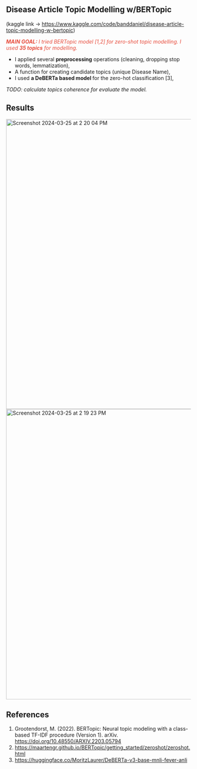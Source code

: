 ## Disease Article Topic Modelling w/BERTopic

(kaggle link -> https://www.kaggle.com/code/banddaniel/disease-article-topic-modelling-w-bertopic)


<i><span style="color:#e74c3c;"><b>MAIN GOAL: </b> I tried BERTopic model [1,2] for zero-shot topic modelling. I used <b>35 topics</b> for modelling.</span></i>


* I applied several <b>preprocessing</b> operations (cleaning, dropping stop words, lemmatization),
* A function for creating candidate topics (unique Disease Name),
* I used <b>a DeBERTa based model </b> for the zero-hot classification [3],


<i>TODO: calculate topics coherence for evaluate the model.</i>


## Results


<img width="788" alt="Screenshot 2024-03-25 at 2 20 04 PM" src="https://github.com/john-fante/my-deep-learning-projects/assets/50263592/75a0906a-b55f-40f8-b424-3f0435596949">

<br>
<img width="789" alt="Screenshot 2024-03-25 at 2 19 23 PM" src="https://github.com/john-fante/my-deep-learning-projects/assets/50263592/803d1449-ce84-4dfa-8a12-7fc66fff8f2f">


## References
1. Grootendorst, M. (2022). BERTopic: Neural topic modeling with a class-based TF-IDF procedure (Version 1). arXiv. https://doi.org/10.48550/ARXIV.2203.05794
2. https://maartengr.github.io/BERTopic/getting_started/zeroshot/zeroshot.html
3. https://huggingface.co/MoritzLaurer/DeBERTa-v3-base-mnli-fever-anli
